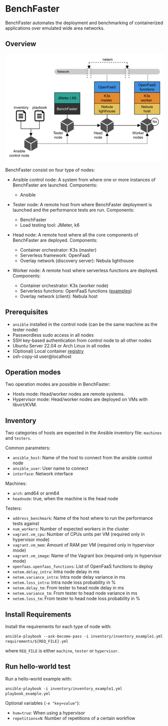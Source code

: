 # BenchFaster

BenchFaster automates the deployment and benchmarking of containerized
applications over emulated wide area networks. 


## Overview

<img src="stack.png" alt= “stack”>

BenchFaster consist on four type of nodes:

- Ansible control node: A system from where one or more instances of BenchFaster are
  launched. Components:
  
  - Ansible
  
- Tester node: A remote host from where BenchFaster deployment is launched and the
  performance tests are run. Components:

  - BenchFaster
  - Load testing tool: JMeter, k6

- Head node: A remote host where all the core components of BenchFaster are
  deployed. Components: 

  - Container orchestrator: K3s (master)
  - Serverless framework: OpenFaaS
  - Overlay network (discovery server): Nebula lighthouse

- Worker node: A remote host where serverless functions are deployed.
  Components: 

  - Container orchestrator: K3s (worker node)
  - Serverless functions: OpenFaaS functions ([examples](https://github.com/fcarp10/openfaas-functions))
  - Overlay network (client): Nebula host


## Prerequisites

- `ansible` installed in the control node (can be the same machine as the tester node)
- Passwordless sudo access in all nodes
- SSH key-based authentication from control node to all other nodes
- Ubuntu Server 22.04 or Arch Linux in all nodes
- (Optional) Local container [registry](https://docs.docker.com/registry/deploying/)
- ssh-copy-id user@localhost


## Operation modes

Two operation modes are possible in BenchFaster:

- Hosts mode: Head/worker nodes are remote systems.
- Hypervisor mode: Head/worker nodes are deployed on VMs with libvirt/KVM.


## Inventory

Two categories of hosts are expected in the Ansible inventory file: `machines`
and `testers`. 

Common parameters:
- `ansible_host`: Name of the host to connect from the ansible control node
- `ansible_user`: User name to connect
- `interface`: Network interface

Machines:
- `arch`: amd64 or arm64
- `headnode`: true, when the machine is the head node

Testers:
- `address_benchmark`: Name of the host where to run the performance tests
  against
- `num_workers`: Number of expected workers in the cluster 
- `vagrant.vm_cpu`: Number of CPUs units per VM (required only in hypervisor mode)
- `vagrant.vm_mem`: Amount of RAM per VM (required only in hypervisor mode)
- `vagrant.vm_image`: Name of the Vagrant box (required only in hypervisor mode)
- `openfaas.openfaas_functions`: List of OpenFaaS functions to deploy
- `netem.delay_intra`: Intra node delay in ms
- `netem.variance_intra`: Intra node delay variance in ms
- `netem.loss_intra`: Intra node loss probability in %
- `netem.delay_tm`: From tester to head node delay in ms
- `netem.variance_tm`: From tester to head node variance in ms
- `netem.loss_tm`: From tester to head node loss probability in %


## Install Requirements

Install the requirements for each type of node with:

```shell
ansible-playbook --ask-become-pass -i inventory/inventory_example1.yml requirements/${REQ_FILE}.yml
```
where `REQ_FILE` is either `machine`, `tester` or `hypervisor`.


## Run hello-world test

Run a hello-world example with:

```shell
ansible-playbook -i inventory/inventory_example1.yml playbook_example.yml
```

Optional variables (`-e "key=value"`):
  - `hvm=true`: When using a hypervisor
  - `repetitions=N`: Number of repetitions of a certain workflow

